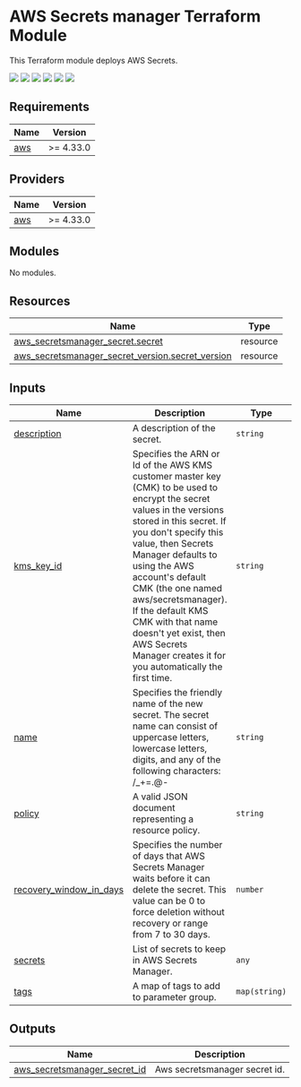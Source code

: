 # AWS Secrets manager Terraform Module #

This Terraform module deploys AWS Secrets.

[![](https://github.com/idjemaoune/terraform-aws-secrets/workflows/Terraform/badge.svg)](https://github.com/idjemaoune/terraform-aws-secrets/actions?query=workflow%3ATerraform)
[![](https://img.shields.io/github/license/idjemaoune/terraform-aws-secrets)](https://github.com/idjemaoune/terraform-aws-secrets)
[![](https://img.shields.io/github/issues/idjemaoune/terraform-aws-secrets)](https://github.com/idjemaoune/terraform-aws-secrets)
[![](https://img.shields.io/github/issues-closed/idjemaoune/terraform-aws-secrets)](https://github.com/idjemaoune/terraform-aws-secrets)
[![](https://img.shields.io/github/languages/code-size/idjemaoune/terraform-aws-secrets)](https://github.com/idjemaoune/terraform-aws-secrets)
[![](https://img.shields.io/github/repo-size/idjemaoune/terraform-aws-secrets)](https://github.com/idjemaoune/terraform-aws-secrets)

<!-- BEGIN_TF_DOCS -->
## Requirements

| Name | Version |
|------|---------|
| <a name="requirement_aws"></a> [aws](#requirement\_aws) | >= 4.33.0 |

## Providers

| Name | Version |
|------|---------|
| <a name="provider_aws"></a> [aws](#provider\_aws) | >= 4.33.0 |

## Modules

No modules.

## Resources

| Name | Type |
|------|------|
| [aws_secretsmanager_secret.secret](https://registry.terraform.io/providers/hashicorp/aws/latest/docs/resources/secretsmanager_secret) | resource |
| [aws_secretsmanager_secret_version.secret_version](https://registry.terraform.io/providers/hashicorp/aws/latest/docs/resources/secretsmanager_secret_version) | resource |

## Inputs

| Name | Description | Type | Default | Required |
|------|-------------|------|---------|:--------:|
| <a name="input_description"></a> [description](#input\_description) | A description of the secret. | `string` | n/a | yes |
| <a name="input_kms_key_id"></a> [kms\_key\_id](#input\_kms\_key\_id) | Specifies the ARN or Id of the AWS KMS customer master key (CMK) to be used to encrypt the secret values in the versions stored in this secret. If you don't specify this value, then Secrets Manager defaults to using the AWS account's default CMK (the one named aws/secretsmanager). If the default KMS CMK with that name doesn't yet exist, then AWS Secrets Manager creates it for you automatically the first time. | `string` | `""` | no |
| <a name="input_name"></a> [name](#input\_name) | Specifies the friendly name of the new secret. The secret name can consist of uppercase letters, lowercase letters, digits, and any of the following characters: /\_+=.@- | `string` | n/a | yes |
| <a name="input_policy"></a> [policy](#input\_policy) | A valid JSON document representing a resource policy. | `string` | `""` | no |
| <a name="input_recovery_window_in_days"></a> [recovery\_window\_in\_days](#input\_recovery\_window\_in\_days) | Specifies the number of days that AWS Secrets Manager waits before it can delete the secret. This value can be 0 to force deletion without recovery or range from 7 to 30 days. | `number` | `30` | no |
| <a name="input_secrets"></a> [secrets](#input\_secrets) | List of secrets to keep in AWS Secrets Manager. | `any` | `[]` | no |
| <a name="input_tags"></a> [tags](#input\_tags) | A map of tags to add to parameter group. | `map(string)` | `{}` | no |

## Outputs

| Name | Description |
|------|-------------|
| <a name="output_aws_secretsmanager_secret_id"></a> [aws\_secretsmanager\_secret\_id](#output\_aws\_secretsmanager\_secret\_id) | Aws secretsmanager secret id. |
<!-- END_TF_DOCS -->
